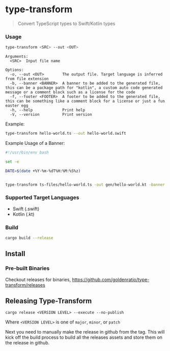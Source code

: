 # type-transform

> Convert TypeScript types to Swift/Kotlin types

### Usage

```sh
type-transform <SRC> --out <OUT>
```

```
Arguments:
  <SRC>  Input file name

Options:
  -o, --out <OUT>        The output file. Target language is inferred from file extension
  -b, --banner <BANNER>  A banner to be added to the generated file, this can be a package path for "kotlin", a custom auto code generated message or a comment block such as a license for the code
  -f, --footer <FOOTER>  A footer to be added to the generated file, this can be something like a comment block for a license or just a fun easter egg
  -h, --help             Print help
  -V, --version          Print version

```

Example:
```sh
type-transform hello-world.ts --out hello-world.swift
```

Example Usage of a Banner:

```sh
#!/usr/bin/env bash

set -e

DATE=$(date +%Y-%m-%dT%H:%M:%S%z)


type-transform ts-files/hello-world.ts -out gen/hello-world.kt -banner "// Hello World\n// This code was auto generated at ${DATE} \npackage com.github.goldenratio\n"

```
### Supported Target Languages

- Swift (.swift)
- Kotlin (.kt)


### Build

```sh
cargo build --release
```

## Install

### Pre-built Binaries
Checkout releases for binaries,
https://github.com/goldenratio/type-transform/releases


## Releasing Type-Transform

```
cargo release <VERSION LEVEL> --execute --no-publish
```

Where `<VERSION LEVEL>` is one of `major`, `minor`, or `patch`

Next you need to manually make the release in github from the tag. This will kick off the build process
to build all the releases assets and store them on the release in github. 
